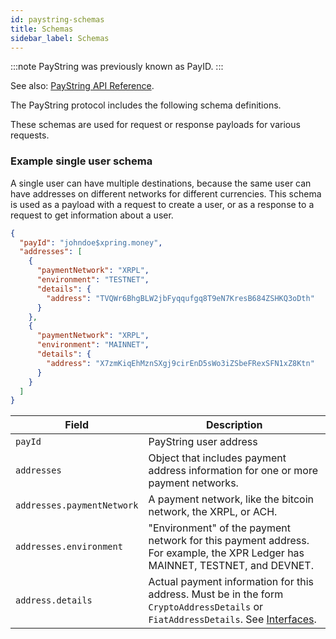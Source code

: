 ```yaml
---
id: paystring-schemas
title: Schemas
sidebar_label: Schemas
---
```


:::note
PayString was previously known as PayID.
:::

See also: [PayString API Reference](https://api.paystring.org).

The PayString protocol includes the following schema definitions.

These schemas are used for request or response payloads for various requests.

### Example single user schema

A single user can have multiple destinations, because the same user can have addresses on different networks for different currencies. This schema is used as a payload with a request to create a user, or as a response to a request to get information about a user.

```json
{
  "payId": "johndoe$xpring.money",
  "addresses": [
    {
      "paymentNetwork": "XRPL",
      "environment": "TESTNET",
      "details": {
        "address": "TVQWr6BhgBLW2jbFyqqufgq8T9eN7KresB684ZSHKQ3oDth"
      }
    },
    {
      "paymentNetwork": "XRPL",
      "environment": "MAINNET",
      "details": {
        "address": "X7zmKiqEhMznSXgj9cirEnD5sWo3iZSbeFRexSFN1xZ8Ktn"
      }
    }
  ]
}
```

| Field                      | Description                                                                                                                                     |
| -------------------------- | ----------------------------------------------------------------------------------------------------------------------------------------------- |
| `payId`                    | PayString user address                                                                                                                          |
| `addresses`                | Object that includes payment address information for one or more payment networks.                                                              |
| `addresses.paymentNetwork` | A payment network, like the bitcoin network, the XRPL, or ACH.                                                                                  |
| `addresses.environment`    | "Environment" of the payment network for this payment address. For example, the XPR Ledger has MAINNET, TESTNET, and DEVNET.                    |
| `address.details`          | Actual payment information for this address. Must be in the form `CryptoAddressDetails` or `FiatAddressDetails`. See [Interfaces](#interfaces). |
